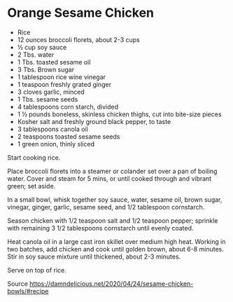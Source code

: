 # Orange Sesame Chicken

- Rice
- 12 ounces broccoli florets, about 2-3 cups
- ½ cup soy sauce
- 2 Tbs. water
- 1 Tbs. toasted sesame oil
- 3 Tbs. Brown sugar
- 1 tablespoon rice wine vinegar
- 1 teaspoon freshly grated ginger
- 3 cloves garlic, minced
- 1 Tbs. sesame seeds
- 4 tablespoons corn starch, divided
- 1 ½ pounds boneless, skinless chicken thighs, cut into bite-size pieces
- Kosher salt and freshly ground black pepper, to taste
- 3 tablespoons canola oil
- 2 teaspoons toasted sesame seeds
- 1 green onion, thinly sliced

Start cooking rice.

Place broccoli florets into a steamer or colander set over a pan of boiling water. Cover and steam for 5 mins, or until cooked through and vibrant green; set aside.

In a small bowl, whisk together soy sauce, water, sesame oil, brown sugar, vinegar, ginger, garlic, sesame seed, and 1/2 tablespoon cornstarch.

Season chicken with 1/2 teaspoon salt and 1/2 teaspoon pepper; sprinkle with remaining 3 1/2 tablespoons cornstarch until evenly coated.

Heat canola oil in a large cast iron skillet over medium high heat. Working in two batches, add chicken and cook until golden brown, about 6-8 minutes. Stir in soy sauce mixture until thickened, about 2-3 minutes.

Serve on top of rice.

Source https://damndelicious.net/2020/04/24/sesame-chicken-bowls/#recipe
